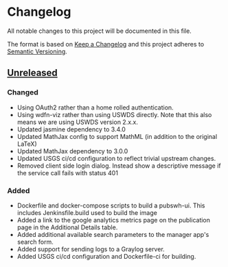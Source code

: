 # Changelog
All notable changes to this project will be documented in this file.

The format is based on [Keep a Changelog](http://keepachangelog.com/en/1.0.0/)
and this project adheres to [Semantic Versioning](http://semver.org/spec/v2.0.0.html).

## [Unreleased]
### Changed
-   Using OAuth2 rather than a home rolled authentication.
-   Using wdfn-viz rather than using USWDS directly. Note that this also means we are using USWDS version 2.x.x.
-   Updated jasmine dependency to 3.4.0
-   Updated MathJax config to support MathML (in addition to the original LaTeX)
-   Updated MathJax dependency to 3.0.0
-   Updated USGS ci/cd configuration to reflect trivial upstream changes.
-   Removed client side login dialog. Instead show a descriptive message if the service call fails with status 401

### Added
-   Dockerfile and docker-compose scripts to build a pubswh-ui. This includes Jenkinsfile.build used to build the image
-   Added a link to the google analytics metrics page on the publication page in the Additional Details table.
-   Added additional available search parameters to the manager app's search form.
-   Added support for sending logs to a Graylog server.
-   Added USGS ci/cd configuration and Dockerfile-ci for building.

[Unreleased]: https://github.com/NWQMC/WQP_UI/master